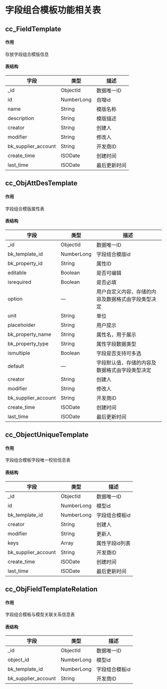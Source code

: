 # 字段组合模板功能相关表

## cc_FieldTemplate

#### 作用

存放字段组合模版信息

#### 表结构

| 字段                  | 类型         | 描述     |
|---------------------|------------|--------|
| _id                 | ObjectId   | 数据唯一ID |
| id                  | NumberLong | 自增id   |
| name                | String     | 模版名称   |
| description         | String     | 模版描述   |
| creator             | String     | 创建人    |
| modifier            | String     | 修改人    |
| bk_supplier_account | String     | 开发商ID  |
| create_time         | ISODate    | 创建时间   |
| last_time           | ISODate    | 最后更新时间 |

## cc_ObjAttDesTemplate

#### 作用

字段组合模版属性表

#### 表结构

| 字段                  | 类型         | 描述                        |
|---------------------|------------|---------------------------|
| _id                 | ObjectId   | 数据唯一ID                    |
| bk_template_id      | NumberLong | 字段组合模版id                  |
| bk_property_id      | String     | 属性ID                      |
| editable            | Boolean    | 是否可编辑                     |
| isrequired          | Boolean    | 是否必填                      |
| option              | —          | 用户自定义内容，存储的内容及数据格式由字段类型决定 |
| unit                | String     | 单位                        |
| placeholder         | String     | 用户提示                      |
| bk_property_name    | String     | 属性名，用于展示                  |
| bk_property_type    | String     | 属性字段数据类型                  |
| ismultiple          | Boolean    | 字段是否支持可多选                 |
| default             | —          | 字段默认值，存储的内容及数据格式由字段类型决定   |
| creator             | String     | 创建人                       |
| modifier            | String     | 修改人                       |
| bk_supplier_account | String     | 开发商ID                     |
| create_time         | ISODate    | 创建时间                      |
| last_time           | ISODate    | 最后更新时间                    |

## cc_ObjectUniqueTemplate

#### 作用

字段组合模板字段唯一校验信息表

#### 表结构

| 字段                  | 类型         | 描述       |
|---------------------|------------|----------|
| _id                 | ObjectId   | 数据唯一ID   |
| id                  | NumberLong | 模型id     |
| bk_template_id      | NumberLong | 字段组合模板id |
| creator             | String     | 创建人      |
| modifier            | String     | 更新人      |
| keys                | Array      | 属性字段id列表 |
| bk_supplier_account | String     | 开发商ID    |
| create_time         | ISODate    | 创建时间     |
| last_time           | ISODate    | 最后更新时间   |

## cc_ObjFieldTemplateRelation

#### 作用

字段组合模板与模型关联关系信息表

#### 表结构

| 字段                  | 类型         | 描述       |
|---------------------|------------|----------|
| _id                 | ObjectId   | 数据唯一ID   |
| object_id           | NumberLong | 模型id     |
| bk_template_id      | NumberLong | 字段组合模板id |
| bk_supplier_account | String     | 开发商ID    |